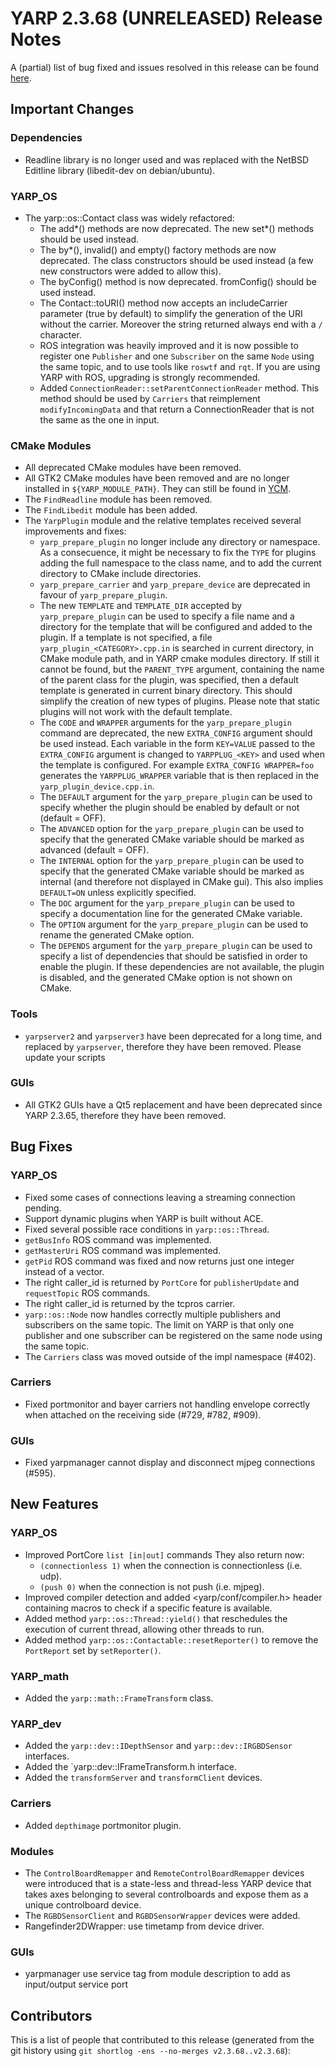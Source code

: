YARP 2.3.68 (UNRELEASED) Release Notes
======================================


A (partial) list of bug fixed and issues resolved in this release can be found
[here](https://github.com/robotology/yarp/issues?q=label%3A%22Fixed+in%3A+YARP+2.3.68%22).


Important Changes
-----------------

### Dependencies

* Readline library is no longer used and was replaced with the NetBSD Editline
  library (libedit-dev on debian/ubuntu).

### YARP_OS

* The yarp::os::Contact class was widely refactored:
  * The add*() methods are now deprecated. The new set*() methods should be used
    instead.
  * The by*(), invalid() and empty() factory methods are now deprecated. The
    class constructors should be used instead (a few new constructors were added
    to allow this).
  * The byConfig() method is now deprecated. fromConfig() should be used
    instead.
  * The Contact::toURI() method now accepts an includeCarrier parameter (true by
    default) to simplify the generation of the URI without the carrier.
    Moreover the string returned always end with a `/` character.
  * ROS integration was heavily improved and it is now possible to register
    one `Publisher` and one `Subscriber` on the same `Node` using the same
    topic, and to use tools like `roswtf` and `rqt`.
    If you are using YARP with ROS, upgrading is strongly recommended.
  * Added `ConnectionReader::setParentConnectionReader` method. This method
    should be used by `Carriers` that reimplement `modifyIncomingData` and that
    return a ConnectionReader that is not the same as the one in input.

### CMake Modules

* All deprecated CMake modules have been removed.
* All GTK2 CMake modules have been removed and are no longer installed in
  `${YARP_MODULE_PATH}`. They can still be found in
  [YCM](http://robotology.github.io/ycm).
* The `FindReadline` module has been removed.
* The `FindLibedit` module has been added.
* The `YarpPlugin` module and the relative templates received several
  improvements and fixes:
  - `yarp_prepare_plugin` no longer include any directory or namespace.
    As a consecuence, it might be necessary to fix the `TYPE` for plugins adding
    the full namespace to the class name, and to add the current directory to
    CMake include directories.
  - `yarp_prepare_carrier` and `yarp_prepare_device` are deprecated in favour
    of `yarp_prepare_plugin`.
  - The new `TEMPLATE` and `TEMPLATE_DIR` accepted by `yarp_prepare_plugin`
    can be used to specify a file name and a directory for the template that
    will be configured and added to the plugin. If a template is not specified,
    a file `yarp_plugin_<CATEGORY>.cpp.in` is searched in current directory, in
    CMake module path, and in YARP cmake modules directory. If still it cannot
    be found, but the `PARENT_TYPE` argument, containing the name of the parent
    class for the plugin, was specified, then a default template is generated in
    current binary directory. This should simplify the creation of new types of
    plugins. Please note that static plugins will not work with the default
    template.
  - The `CODE` and `WRAPPER` arguments for the `yarp_prepare_plugin` command are
    deprecated, the new `EXTRA_CONFIG` argument should be used instead.
    Each variable in the form `KEY=VALUE` passed to the `EXTRA_CONFIG` argument
    is changed to `YARPPLUG_<KEY>` and used when the template is configured.
    For example `EXTRA_CONFIG WRAPPER=foo` generates the `YARPPLUG_WRAPPER`
    variable that is then replaced in the `yarp_plugin_device.cpp.in`.
  - The `DEFAULT` argument for the `yarp_prepare_plugin` can be used to specify
    whether the plugin should be enabled by default or not (default = OFF).
  - The `ADVANCED` option for the `yarp_prepare_plugin` can be used to specify
    that the generated CMake variable should be marked as advanced
    (default = OFF).
  - The `INTERNAL` option for the `yarp_prepare_plugin` can be used to specify
    that the generated CMake variable should be marked as internal (and
    therefore not displayed in CMake gui). This also implies `DEFAULT=ON` unless
    explicitly specified.
  - The `DOC` argument for the `yarp_prepare_plugin` can be used to specify a
    documentation line for the generated CMake variable.
  - The `OPTION` argument for the `yarp_prepare_plugin` can be used to rename
    the generated CMake option.
  - The `DEPENDS` argument for the `yarp_prepare_plugin` can be used to specify
    a list of dependencies that should be satisfied in order to enable the
    plugin. If these dependencies are not available, the plugin is disabled, and
    the generated CMake option is not shown on CMake.

### Tools

* `yarpserver2` and `yarpserver3` have been deprecated for a long time, and
  replaced by `yarpserver`, therefore they have been removed. Please update your
  scripts

### GUIs

* All GTK2 GUIs have a Qt5 replacement and have been deprecated since YARP
  2.3.65, therefore they have been removed.


Bug Fixes
---------

### YARP_OS

* Fixed some cases of connections leaving a streaming connection pending.
* Support dynamic plugins when YARP is built without ACE.
* Fixed several possible race conditions in `yarp::os::Thread`.
* `getBusInfo` ROS command was implemented.
* `getMasterUri` ROS command was implemented.
* `getPid` ROS command was fixed and now returns just one integer instead of a
  vector.
* The right caller_id is returned by `PortCore` for `publisherUpdate` and
  `requestTopic` ROS commands.
* The right caller_id is returned by the tcpros carrier.
* `yarp::os::Node` now handles correctly multiple publishers and subscribers on
  the same topic. The limit on YARP is that only one publisher and one
  subscriber can be registered on the same node using the same topic.
* The `Carriers` class was moved outside of the impl namespace (#402).

### Carriers

* Fixed portmonitor and bayer carriers not handling envelope correctly when
  attached on the receiving side (#729, #782, #909).

### GUIs

* Fixed yarpmanager cannot display and disconnect mjpeg connections (#595).



New Features
------------

### YARP_OS

* Improved PortCore `list [in|out]` commands
  They also return now:
  * `(connectionless 1)` when the connection is connectionless (i.e. udp).
  * `(push 0)` when the connection is not push (i.e. mjpeg).
* Improved compiler detection and added <yarp/conf/compiler.h> header
  containing macros to check if a specific feature is available.
* Added method `yarp::os::Thread::yield()` that reschedules the execution of
  current thread, allowing other threads to run.
* Added method `yarp::os::Contactable::resetReporter()` to remove the
  `PortReport` set by `setReporter()`.

### YARP_math

* Added the `yarp::math::FrameTransform` class.

### YARP_dev

* Added the `yarp::dev::IDepthSensor` and `yarp::dev::IRGBDSensor` interfaces.
* Added the `yarp::dev::IFrameTransform.h interface.
* Added the `transformServer` and `transformClient` devices.

### Carriers

* Added `depthimage` portmonitor plugin.

### Modules

* The `ControlBoardRemapper` and `RemoteControlBoardRemapper` devices were
  introduced that is a state-less and thread-less YARP device that takes axes
  belonging to several controlboards and expose them as a unique controlboard
  device.
* The `RGBDSensorClient` and `RGBDSensorWrapper` devices were added.
* Rangefinder2DWrapper: use timetamp from device driver.

### GUIs

* yarpmanager use service tag from module description to add as input/output
  service port




Contributors
------------

This is a list of people that contributed to this release (generated from the
git history using `git shortlog -ens --no-merges v2.3.68..v2.3.68`):

```
```
